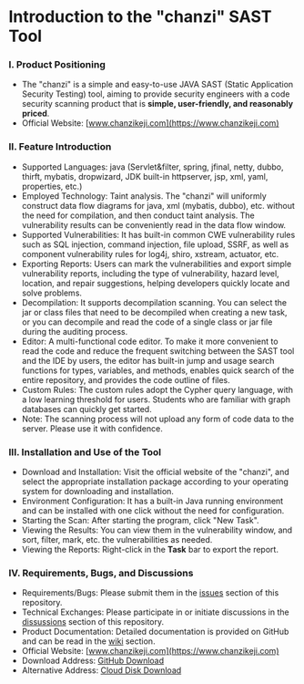 # Introduction to the "chanzi" SAST Tool

### I. Product Positioning
* The "chanzi" is a simple and easy-to-use JAVA SAST (Static Application Security Testing) tool, aiming to provide security engineers with a code security scanning product that is **simple, user-friendly, and reasonably priced**.
* Official Website: [www.chanzikeji.com](https://www.chanzikeji.com)

### II. Feature Introduction
* Supported Languages: java (Servlet&filter, spring, jfinal, netty, dubbo, thirft, mybatis, dropwizard, JDK built-in httpserver, jsp, xml, yaml, properties, etc.)
* Employed Technology: Taint analysis. The "chanzi" will uniformly construct data flow diagrams for java, xml (mybatis, dubbo), etc. without the need for compilation, and then conduct taint analysis. The vulnerability results can be conveniently read in the data flow window.
* Supported Vulnerabilities: It has built-in common CWE vulnerability rules such as SQL injection, command injection, file upload, SSRF, as well as component vulnerability rules for log4j, shiro, xstream, actuator, etc.
* Exporting Reports: Users can mark the vulnerabilities and export simple vulnerability reports, including the type of vulnerability, hazard level, location, and repair suggestions, helping developers quickly locate and solve problems.
* Decompilation: It supports decompilation scanning. You can select the jar or class files that need to be decompiled when creating a new task, or you can decompile and read the code of a single class or jar file during the auditing process.
* Editor: A multi-functional code editor. To make it more convenient to read the code and reduce the frequent switching between the SAST tool and the IDE by users, the editor has built-in jump and usage search functions for types, variables, and methods, enables quick search of the entire repository, and provides the code outline of files.
* Custom Rules: The custom rules adopt the Cypher query language, with a low learning threshold for users. Students who are familiar with graph databases can quickly get started.
* Note: The scanning process will not upload any form of code data to the server. Please use it with confidence.

### III. Installation and Use of the Tool
* Download and Installation: Visit the official website of the "chanzi", and select the appropriate installation package according to your operating system for downloading and installation.
* Environment Configuration: It has a built-in Java running environment and can be installed with one click without the need for configuration.
* Starting the Scan: After starting the program, click "New Task".
* Viewing the Results: You can view them in the vulnerability window, and sort, filter, mark, etc. the vulnerabilities as needed.
* Viewing the Reports: Right-click in the **Task** bar to export the report.

### IV. Requirements, Bugs, and Discussions
* Requirements/Bugs: Please submit them in the [issues](https://github.com/Chanzi-keji/chanzi/issues) section of this repository.
* Technical Exchanges: Please participate in or initiate discussions in the [dissussions](https://github.com/Chanzi-keji/chanzi/discussions) section of this repository.
* Product Documentation: Detailed documentation is provided on GitHub and can be read in the [wiki](https://github.com/Chanzi-keji/chanzi/wiki) section.
* Official Website: [www.chanzikeji.com](https://www.chanzikeji.com)
* Download Address: [GitHub Download](https://github.com/Chanzi-keji/chanzi/releases)
* Alternative Address: [Cloud Disk Download](https://share.weiyun.com/7n4mAIlW)
